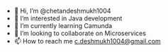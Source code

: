 - 👋 Hi, I’m @chetandeshmukh1004
- 👀 I’m interested in Java development
- 🌱 I’m currently learning Camunda
- 💞️ I’m looking to collaborate on Microservices 
- 📫 How to reach me c.deshmukh1004@gmail.com

<!---
chetandeshmukh1004/chetandeshmukh1004 is a ✨ special ✨ repository because its `README.md` (this file) appears on your GitHub profile.
You can click the Preview link to take a look at your changes.
--->
